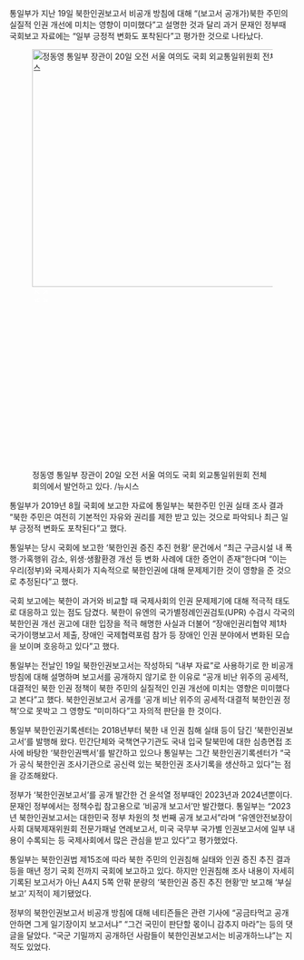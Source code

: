 <section class="article-body" itemprop="articleBody"><p class=" article-body__content article-body__content-text | text--black text font--size-sm-18 font--size-md-18 font--primary">통일부가 지난 19일 북한인권보고서 비공개 방침에 대해 “(보고서 공개가)북한 주민의 실질적 인권 개선에 미치는 영향이 미미했다”고 설명한 것과 달리 과거 문재인 정부때 국회보고 자료에는 “일부 긍정적 변화도 포착된다”고 평가한 것으로 나타났다. </p><figure class=" article-body__content article-body__content-image | visual__image visual__image--cover"><div class="width--100 box--margin-center" style="max-width: 616px;"><div class="article-print-sty1 | box--position-relative width--100" style="padding-bottom: 68.1117%;"><div class="article-print-sty2 | width--100 height--100 box--position-absolute box--position-absolute-top box--position-absolute-left"><div class="box--position-relative "><div class="lazyload-wrapper "><img src="https://www.chosun.com/resizer/v2/EEQTHXTC7VI5PMJVLN5454ITJE.jpg?auth=6e5a3270340dd08c5dea6e182e4a3acbe599e5c8aaf5f431b6e9e785290ef4b7&amp;width=616" alt="정동영 통일부 장관이 20일 오전 서울 여의도 국회 외교통일위원회 전체회의에서 발언하고 있다. /뉴시스" class="box--display-block cover" height="419" width="616" srcset="https://www.chosun.com/resizer/v2/EEQTHXTC7VI5PMJVLN5454ITJE.jpg?auth=6e5a3270340dd08c5dea6e182e4a3acbe599e5c8aaf5f431b6e9e785290ef4b7&amp;width=216 216w,https://www.chosun.com/resizer/v2/EEQTHXTC7VI5PMJVLN5454ITJE.jpg?auth=6e5a3270340dd08c5dea6e182e4a3acbe599e5c8aaf5f431b6e9e785290ef4b7&amp;width=464 464w,https://www.chosun.com/resizer/v2/EEQTHXTC7VI5PMJVLN5454ITJE.jpg?auth=6e5a3270340dd08c5dea6e182e4a3acbe599e5c8aaf5f431b6e9e785290ef4b7&amp;width=616 616w" decoding="async"></div><svg class="IconAreaBg | box--position-absolute box--position-absolute-bottom box--position-absolute-right box--margin-bottom-xs box--margin-right-xs box--pad-top-xxs box--pad-bottom-xxs box--pad-left-xxs box--pad-right-xxs flex flex--align-items-center" xmlns="http://www.w3.org/2000/svg" width="32" height="32" viewBox="0 0 24 24"><g fill="#fff" fill-rule="nonzero"><path d="M5.815.063V1.34H2.24l4.282 4.277-.904.904L1.341 2.25v3.565H.063V.063h5.752z" transform="translate(-464 -1019) translate(464 1019) translate(3.5 3.5)"></path><path d="M5.815 10.477v1.279H2.24l4.282 4.277-.904.904-4.277-4.273v3.565H.063v-5.752h5.752z" transform="translate(-464 -1019) translate(464 1019) translate(3.5 3.5) matrix(1 0 0 -1 0 27.414)"></path><path d="M16.233.063V1.34h-3.575l4.282 4.277-.903.904L11.76 2.25v3.565h-1.278V.063h5.752z" transform="translate(-464 -1019) translate(464 1019) translate(3.5 3.5) matrix(-1 0 0 1 27.422 0)"></path><path d="M16.233 10.477v1.279h-3.575l4.282 4.277-.903.904-4.278-4.273v3.565h-1.278v-5.752h5.752z" transform="translate(-464 -1019) translate(464 1019) translate(3.5 3.5) rotate(180 13.71 13.707)"></path></g></svg></div><div></div></div></div><figcaption class="text--grey-80 box--pad-top-xs font--size-sm-14 font--size-md-14 font--primary">정동영 통일부 장관이 20일 오전 서울 여의도 국회 외교통일위원회 전체회의에서 발언하고 있다. /뉴시스</figcaption></div></figure><p class=" article-body__content article-body__content-text | text--black text font--size-sm-18 font--size-md-18 font--primary">통일부가 2019년 8월 국회에 보고한 자료에 통일부는 북한주민 인권 실태 조사 결과 “북한 주민은 여전히 기본적인 자유와 권리를 제한 받고 있는 것으로 파악되나 최근 일부 긍정적 변화도 포착된다”고 했다. </p><p class=" article-body__content article-body__content-text | text--black text font--size-sm-18 font--size-md-18 font--primary">통일부는 당시 국회에 보고한 ‘북한인권 증진 추진 현황’ 문건에서 “최근 구금시설 내 폭행·가혹행위 감소, 위생·생활환경 개선 등 변화 사례에 대한 증언이 존재”한다며 “이는 우리(정부)와 국제사회가 지속적으로 북한인권에 대해 문제제기한 것이 영향을 준 것으로 추정된다”고 했다. </p><p class=" article-body__content article-body__content-text | text--black text font--size-sm-18 font--size-md-18 font--primary">국회 보고에는 북한이 과거와 비교할 때 국제사회의 인권 문제제기에 대해 적극적 태도로 대응하고 있는 점도 담겼다. 북한이 유엔의 국가별정례인권검토(UPR) 수검시 각국의 북한인권 개선 권고에 대한 입장을 적극 해명한 사실과 더불어 “장애인권리협약 제1차 국가이행보고서 제출, 장애인 국제협력포럼 참가 등 장애인 인권 분야에서 변화된 모습을 보이며 호응하고 있다”고 했다. </p><p class=" article-body__content article-body__content-text | text--black text font--size-sm-18 font--size-md-18 font--primary">통일부는 전날인 19일 북한인권보고서는 작성하되 “내부 자료”로 사용하기로 한 비공개 방침에 대해 설명하며 보고서를 공개하지 않기로 한 이유로 “공개 비난 위주의 공세적, 대결적인 북한 인권 정책이 북한 주민의 실질적인 인권 개선에 미치는 영향은 미미했다고 본다”고 했다. 북한인권보고서 공개를 ‘공개 비난 위주의 공세적·대결적 북한인권 정책’으로 못박고 그 영향도 “미미하다”고 자의적 판단을 한 것이다. </p><div class="arcad-wrapper size_500X250_340X280 width--100 flex flex--justify-center flex--direction-column article-body__content box--bg-grey-10 box-md--pad-bottom-lg box-md--pad-top-lg"><div class="dfpAd text--center"><div id="a2" class="article/a2 arcad"></div></div></div><p class=" article-body__content article-body__content-text | text--black text font--size-sm-18 font--size-md-18 font--primary">통일부 북한인권기록센터는 2018년부터 북한 내 인권 침해 실태 등이 담긴 ‘북한인권보고서’를 발행해 왔다. 민간단체와 국책연구기관도 국내 입국 탈북민에 대한 심층면접 조사에 바탕한 ‘북한인권백서’를 발간하고 있으나 통일부는 그간 북한인권기록센터가 “국가 공식 북한인권 조사기관으로 공신력 있는 북한인권 조사기록을 생산하고 있다”는 점을 강조해왔다. </p><p class=" article-body__content article-body__content-text | text--black text font--size-sm-18 font--size-md-18 font--primary">정부가 ‘북한인권보고서’를 공개 발간한 건 윤석열 정부때인 2023년과 2024년뿐이다. 문재인 정부에서는 정책수립 참고용으로 ‘비공개 보고서’만 발간했다. 통일부는 “2023년 북한인권보고서는 대한민국 정부 차원의 첫 번째 공개 보고서”라며 “유엔안전보장이사회 대북제재위원회 전문가패널 연례보고서, 미국 국무부 국가별 인권보고서에 일부 내용이 수록되는 등 국제사회에서 많은 관심을 받고 있다”고 평가했었다. </p><p class=" article-body__content article-body__content-text | text--black text font--size-sm-18 font--size-md-18 font--primary">통일부는 북한인권법 제15조에 따라 북한 주민의 인권침해 실태와 인권 증진 추진 결과 등을 매년 정기 국회 전까지 국회에 보고하고 있다. 하지만 인권침해 조사 내용이 자세히 기록된 보고서가 아닌 A4지 5쪽 안팎 분량의 ‘북한인권 증진 추진 현황’만 보고해 ‘부실 보고’ 지적이 제기됐었다. </p><p class=" article-body__content article-body__content-text | text--black text font--size-sm-18 font--size-md-18 font--primary">정부의 북한인권보고서 비공개 방침에 대해 네티즌들은 관련 기사에 “공금타먹고 공개 안하면 그게 일기장이지 보고서냐” “그건 국민이 판단할 몫이니 감추지 마라”는 등의 댓글을 달았다. “국군 기밀까지 공개하던 사람들이 북한인권보고서는 비공개하느냐”는 지적도 있었다. </p><p class=" article-body__content article-body__content-text | text--black text font--size-sm-18 font--size-md-18 font--primary"></p></section>